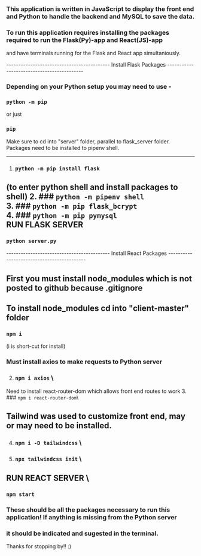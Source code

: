 ### This application is written in JavaScript to display the front end and Python to handle the backend and MySQL to save the data.

### To run this application requires installing the packages required to run the Flask(Py)-app and React(JS)-app 
and have terminals running for the Flask and React app simultaniously. 

------------------------------------------- Install Flask Packages -------------------------------------------
### Depending on your Python setup you may need to use -

### `python -m pip`
  or just 
### `pip`

Make sure to cd into "server" folder, parallel to flask_server folder.
Packages need to be installed to pipenv shell.
______________________________________________________________________
1. ### `python -m pip install flask `
(to enter python shell and install packages to shell)
2. ### `python -m pipenv shell` \
3. ### `python -m pip flask_bcrypt` \
4. ### `python -m pip pymysql` \
RUN FLASK SERVER
----------------
### `python server.py`

------------------------------------------- Install React Packages -------------------------------------------
## First you must install node_modules which is not posted to github because .gitignore
## To install node_modules cd into "client-master" folder
### `npm i`
(i is short-cut for install)

### Must install axios to make requests to Python server
2. ### `npm i axios` \
Need to install react-router-dom which allows front end routes to work
3. ### `npm i react-router-dom`\

## Tailwind was used to customize front end, may or may need to be installed. 
4. ### `npm i -D tailwindcss` \
5. ### `npx tailwindcss init` \
RUN REACT SERVER \
----------------
### `npm start`

### These should be all the packages necessary to run this application! If anything is missing from the Python server 
### it should be indicated and sugested in the terminal. 

Thanks for stopping by!! :)
 
